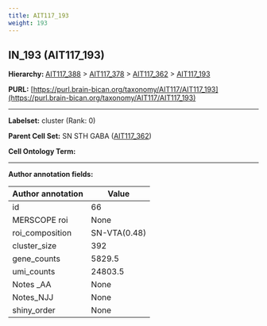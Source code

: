 ```yaml
---
title: AIT117_193
weight: 193
---
```

## IN_193 (AIT117_193)
<b>Hierarchy: </b>
[AIT117_388](../AIT117_388) >
[AIT117_378](../AIT117_378) >
[AIT117_362](../AIT117_362) >
[AIT117_193](../AIT117_193)

**PURL:** [https://purl.brain-bican.org/taxonomy/AIT117/AIT117_193](https://purl.brain-bican.org/taxonomy/AIT117/AIT117_193)

---


**Labelset:** cluster (Rank: 0)

**Parent Cell Set:** SN STH GABA ([AIT117_362](../AIT117_362))



**Cell Ontology Term:** 

[MARKER GENES.]: #


---

[TRANSFERRED ANNOTATIONS.]: #


[AUTHOR ANNOTATION FIELDS.]: #


**Author annotation fields:**

| Author annotation | Value |
|-------------------|-------|
|id|66|
|MERSCOPE roi|None|
|roi_composition|SN-VTA(0.48) | STH(0.43) | GPe(0.07)|
|cluster_size|392|
|gene_counts|5829.5|
|umi_counts|24803.5|
|Notes _AA|None|
|Notes_NJJ|None|
|shiny_order|None|
